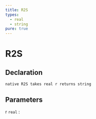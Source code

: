 ```yaml
---
title: R2S
types:
  - real
  - string
pure: true
---
```


# R2S

## Declaration

```jass
native R2S takes real r returns string
```

## Parameters
r `real`
: 
